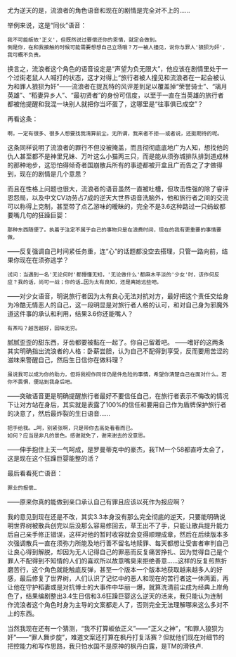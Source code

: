尤为逆天的是，流浪者的角色语音和现在的剧情是完全对不上的……

举例来说，这是“同伙”语音：
```
我不可能皈依'正义'，但既然说过要偿还你的恩情，就定会做到。
倒是你，在和我接触的时候可能需要想想自己立场哦？万一被人撞见，说你与罪人'狼狈为奸'，我可概不负责。
```

换言之，流浪者这个角色的语音设定是“声望为负无限大”，他应该在剧情里处于一个过街老鼠人人喊打的状态，这才对得上“旅行者被人撞见和流浪者在一起会被认为和罪人狼狈为奸”——流浪者在提瓦特的风评差到足以覆盖掉“荣誉骑士”、“璃月英雄”、“稻妻异乡人”、“最初贤者”的身份可信度，以至于一直在当英雄的旅行者都被他提醒和我混一块别人就把你当坏蛋了，这哪里是“往事俱已成空”？

再看这条：
```
啊，一定有很多、很多人想要找我清算前尘。无所谓，我来者不拒——或者说，还挺期待的呢。
```
这条同样说明了流浪者的罪行不但没被掩盖，而且彻彻底底地广为人知，想找他的仇人甚至都不是神里兄妹、万叶这么小猫两三只，而是能从须弥城排队排到道成林的那种地步，这恐怕得倾奇者国崩散兵所有的事迹都被开盒且广而告之了才做得到，现在的剧情是几个意思？

而且在性格上问题也很大，流浪者的语音虽然一直被吐槽，但攻击性强的除了睿评恩怨局，以及中文CV功劳占7成的逆天大世界语音洗脑外，他和旅行者之间的交流可以称得上克制，甚至带了点乙游味的暧昧的，完全不是3.6这种路过一只蚂蚁都要嘴几句的狂躁巨婴：
```
那种东西随便了。执着于注定不属于自己的事物只是在浪费时间，现在的我有更重要的事情要做。
```
——反复强调自己时间紧任务重，连“心”的话题都没空去搭理，只管一路向前，结果你现在在须弥逃学？

```
试问：当遇到一名'无论何时'都懵懂无知，'无论做什么'都麻木平淡的'少女'时，该作何反应？我的话，尚可一战；你的话…因为太有良知，还是离她远些吧。
```
——对少女语音，明说旅行者因为太有良心无法对抗对方，最好把这个责任交给身为冷酷无情恶人的自己，这一段明显是对旅行者人格的认可，和对自己身为邪魔外道这件事的承认和利用，结果3.6你还能嘴人？

```
有茶吗？越苦越好，回味无穷。
```
腻腻歪歪的甜东西，牙齿都要被黏在一起了。你自己留着吧。
——嗜好的这两条其实明确指出流浪者的人格：卧薪尝胆，认为自己不配得到享受，反而要用苦涩的滋味来警醒自己，然后生日信你在做料理？
```
虽说我可以成为你的助力，但将我视作同伴仍是件危险的事情，希望你清楚自己在面对什么。若你不畏惧，便站到我身后吧。
```
——突破语音更是明确提醒旅行者最好不要信任自己，在旅行者表示不悔改的情况下让对方站在身后，其实就是表露了100%的信任和要用自己作为盾牌保护旅行者的决意了，然后最炸裂的生日语音……
```
把手给我。…呵，别紧张啊，只是带你去高处看看而已。
如何？应当是非凡的景色。感谢就免了，谢来谢去的没意思。
```
——伸手抱住上天一气呵成，是罗曼蒂克中的豪杰，我TM一个58都直呼太会了，这是现在这个狂躁巨婴能整的活？

最后看看死亡语音：
```
罪业的报偿…
```
——原来你真的能做到亲口承认自己有罪且应该以死作为报应啊？

我的意见到现在还是不改，其实3.3本身没有那么完全彻底的逆天，只要能明确说明世界树被散兵创完以后没那么容易修回去，草王出不了手，只能让散兵提升能力后自己亲手修正错误，这样对他的暂时收容就会变得顺理成章，然后在后续版本多次强调散兵一直在须弥力所能及地行善不留名地赎罪、每天都想让受害者审判自己让良心得到解脱，却因为无人记得自己的罪恶而反复痛苦挣扎、因为觉得自己是个罪人不配得到不知情的人们的喜欢所以故意嘴臭来拒绝善意……这样的反复煎熬折磨苦行，这个角色就能触底反弹，甚至一个版本一个版本地获取越来越多人的好感，最后修复了世界树，人们认识了记忆中的恶人和现在的苦行者这一体两面，再让他在守护稻妻或是对抗博士的大事件中华丽一爆，就算洗清前尘成为经典上岸角色了，结果编剧整出3.4生日信和3.6狂躁巨婴这么逆天的活来，我只能认为连制作流浪者这个角色时身为主导的文案都走人了，否则完全无法理解哪来这么多对不上的东西。

当然我现在还有一个猜测，“我不打算皈依正义”——“正义之神”，“和罪人狼狈为奸”——“罪人舞步旋”，难道文案还打算在枫丹打复活赛？但就他们现在对细节的把控能力和写作思路，我只怕水国不是原神的枫丹白露，是TM的滑铁卢.
